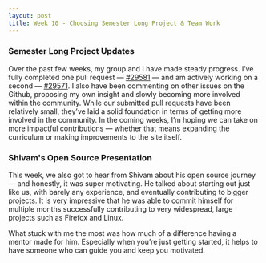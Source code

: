 ```yaml
---
layout: post
title: Week 10 - Choosing Semester Long Project & Team Work
---
```


### **Semester Long Project Updates** 

Over the past few weeks, my group and I have made steady progress. I’ve fully completed one pull request — [#29581](https://github.com/TheOdinProject/curriculum/pull/29581) — and am actively working on a second — [#29571](https://github.com/TheOdinProject/curriculum/pull/29571). I also have been commenting on other issues on the Github, proposing my own insight and slowly becoming more involved within the community. While our submitted pull requests have been relatively small, they’ve laid a solid foundation in terms of getting more involved in the community. In the coming weeks, I’m hoping we can take on more impactful contributions — whether that means expanding the curriculum or making improvements to the site itself.

<!--more-->

### **Shivam's Open Source Presentation**

This week, we also got to hear from Shivam about his open source journey — and honestly, it was super motivating. He talked about starting out just like us, with barely any experience, and eventually contributing to bigger projects. It is very impressive that he was able to commit himself for multiple months successfully contributing to very widespread, large projects such as Firefox and Linux. 

What stuck with me the most was how much of a difference having a mentor made for him. Especially when you’re just getting started, it helps to have someone who can guide you and keep you motivated.
